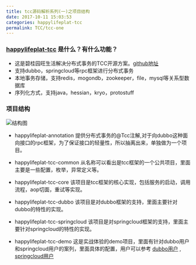 ```yaml
---
title: tcc源码解析系列(一)之项目结构
date: 2017-10-11 15:03:53
categories: happylifeplat-tcc
permalink: TCC/tcc-one
---
```


### [happylifeplat-tcc](https://github.com/yu199195/happylifeplat-tcc) 是什么？有什么功能？
  *  这是碧桂园旺生活解决分布式事务的TCC开源方案。[github地址](https://github.com/yu199195/happylifeplat-tcc)
  * 支持dubbo，springcloud等rpc框架进行分布式事务
  *  本地事务存储，支持redis，mogondb，zookeeper，file，mysql等关系型数据库
  * 序列化方式，支持java，hessian，kryo，protostuff

###  项目结构
![结构图](https://yu199195.github.io/images/happylifeplat-tcc/01.png)

*  happylifeplat-annotation 提供分布式事务的@Tcc注解,对于向dubbo这种面向接口的rpc框架，为了保证接口的轻量性，所以抽离出来，单独做为一个项目。

* happylifeplat-tcc-common 从名称可以看出是tcc框架的一个公共项目，里面主要是一些配置，枚举，异常定义等。

* happylifeplat-tcc-core 该项目是tcc框架的核心实现，包括服务的启动，调用流程，aop切面，重试等实现。

* happylifeplat-tcc-dubbo  该项目是对dubbo框架的支持，里面主要针对dubbo的特性的实现。

* happylifeplat-tcc-springcloud 该项目是对springcloud框架的支持，里面主要针对springcloud的特性的实现。

* happylifeplat-tcc-demo 这是实战体验的demo项目，里面有针对dubbo用户和springcloud用户的案列，里面具体的配置，用户可以参考 [dubbo用户](https://github.com/yu199195/happylifeplat-tcc/wiki/%E5%BF%AB%E9%80%9F%E4%BD%93%E9%AA%8C%EF%BC%88dubbo%EF%BC%89)  ,    [springcloud用户](https://github.com/yu199195/happylifeplat-tcc/wiki/%E5%BF%AB%E9%80%9F%E4%BD%93%E9%AA%8C%EF%BC%88springcloud%EF%BC%89)
